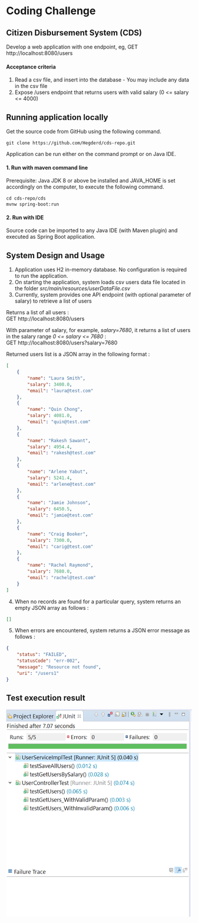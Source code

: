 
# Coding Challenge
## Citizen Disbursement System (CDS)
Develop a web application with one endpoint, eg, GET http://localhost:8080/users

#### Acceptance criteria
1. Read a csv file, and insert into the database - You may include any data in the csv file
2. Expose /users endpoint that returns users with valid salary (0 <= salary <= 4000)

## Running application locally
Get the source code from GitHub using the following command.
```
git clone https://github.com/Hegderd/cds-repo.git
```
Application can be run either on the command prompt or on Java IDE.
#### 1. Run with maven command line
Prerequisite: Java JDK 8 or above be installed and JAVA_HOME is set accordingly on the computer, to execute the following command.
```
cd cds-repo/cds
mvnw spring-boot:run
```
#### 2. Run with IDE
Source code can be imported to any Java IDE (with Maven plugin) and executed as Spring Boot application.

## System Design and Usage
1. Application uses H2 in-memory database. No configuration is required to run the application.
2. On starting the application, system loads csv users data file located in the folder *src/main/resources/userDataFile.csv*
3. Currently, system provides one API endpoint (with optional parameter of salary) to retrieve a list of users 

Returns a list of all users : <br />
GET http://localhost:8080/users

With parameter of salary, for example, *salary=7680*, it returns a list of users in the salary range *0 <= salary <= 7680* : <br />
GET http://localhost:8080/users?salary=7680

Returned users list is a JSON array in the following format :

```json
[
    {
        "name": "Laura Smith",
        "salary": 3400.0,
        "email": "laura@test.com"
    },
    {
        "name": "Quin Chong",
        "salary": 4081.0,
        "email": "quin@test.com"
    },
    {
        "name": "Rakesh Sawant",
        "salary": 4954.4,
        "email": "rakesh@test.com"
    },
    {
        "name": "Arlene Yabut",
        "salary": 5241.4,
        "email": "arlene@test.com"
    },
    {
        "name": "Jamie Johnson",
        "salary": 6450.5,
        "email": "jamie@test.com"
    },
    {
        "name": "Craig Booker",
        "salary": 7300.0,
        "email": "carig@test.com"
    },
    {
        "name": "Rachel Raymond",
        "salary": 7680.0,
        "email": "rachel@test.com"
    }
]
```

4. When no records are found for a particular query, system returns an empty JSON array as follows :
```json
[]
```

5. When errors are encountered, system returns a JSON error message as follows :

```json
{
    "status": "FAILED",
    "statusCode": "err-002",
    "message": "Resource not found",
    "uri": "/users1"
}
```

## Test execution result
![Test Results](./TestExecutionResult.PNG)
